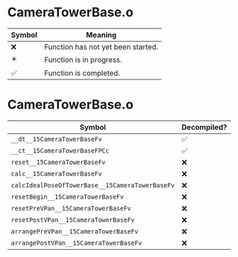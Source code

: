 # CameraTowerBase.o
| Symbol | Meaning 
| ------------- | ------------- 
| :x: | Function has not yet been started. 
| :eight_pointed_black_star: | Function is in progress. 
| :white_check_mark: | Function is completed. 


# CameraTowerBase.o
| Symbol | Decompiled? |
| ------------- | ------------- |
| `__dt__15CameraTowerBaseFv` | :white_check_mark: |
| `__ct__15CameraTowerBaseFPCc` | :white_check_mark: |
| `reset__15CameraTowerBaseFv` | :x: |
| `calc__15CameraTowerBaseFv` | :x: |
| `calcIdealPoseOfTowerBase__15CameraTowerBaseFv` | :x: |
| `resetBegin__15CameraTowerBaseFv` | :x: |
| `resetPreVPan__15CameraTowerBaseFv` | :x: |
| `resetPostVPan__15CameraTowerBaseFv` | :x: |
| `arrangePreVPan__15CameraTowerBaseFv` | :x: |
| `arrangePostVPan__15CameraTowerBaseFv` | :x: |
